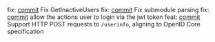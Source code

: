 fix: [commit](https://codeberg.org/forgejo/forgejo/commit/32a91add34519ef7768ec907888ed837ad0dde2f) Fix GetInactiveUsers
fix: [commit](https://codeberg.org/forgejo/forgejo/commit/64824290912b6300ede2b2f95ff77d55dde9859b) Fix submodule parsing
fix: [commit](https://codeberg.org/forgejo/forgejo/commit/ddabba5f89c4b196daeeb2af17de9ec2cec14b63) allow the actions user to login via the jwt token
feat: [commit](https://codeberg.org/forgejo/forgejo/commit/262c48409b1224e3f6dc63c8d1e04fef0e0cf2c0) Support HTTP POST requests to `/userinfo`, aligning to OpenID Core specification
